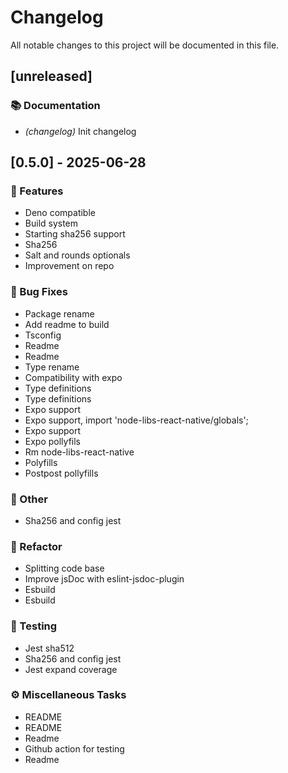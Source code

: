 # Changelog

All notable changes to this project will be documented in this file.

## [unreleased]

### 📚 Documentation

- *(changelog)* Init changelog

## [0.5.0] - 2025-06-28

### 🚀 Features

- Deno compatible
- Build system
- Starting sha256 support
- Sha256
- Salt and rounds optionals
- Improvement on repo

### 🐛 Bug Fixes

- Package rename
- Add readme to build
- Tsconfig
- Readme
- Readme
- Type rename
- Compatibility with expo
- Type definitions
- Type definitions
- Expo support
- Expo support, import 'node-libs-react-native/globals';
- Expo support
- Expo pollyfils
- Rm node-libs-react-native
- Polyfills
- Postpost pollyfills

### 💼 Other

- Sha256 and config jest

### 🚜 Refactor

- Splitting code base
- Improve jsDoc with eslint-jsdoc-plugin
- Esbuild
- Esbuild

### 🧪 Testing

- Jest sha512
- Sha256 and config jest
- Jest expand coverage

### ⚙️ Miscellaneous Tasks

- README
- README
- Readme
- Github action for testing
- Readme

<!-- generated by git-cliff -->
